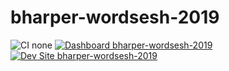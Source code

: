# bharper-wordsesh-2019

![CI none](https://img.shields.io/badge/ci-none-orange.svg)
[![Dashboard bharper-wordsesh-2019](https://img.shields.io/badge/dashboard-bharper_wordsesh_2019-yellow.svg)](https://dashboard.pantheon.io/sites/ea0b00e7-6252-4484-9d58-73bae0fb9374#dev/code)
[![Dev Site bharper-wordsesh-2019](https://img.shields.io/badge/site-bharper_wordsesh_2019-blue.svg)](http://dev-bharper-wordsesh-2019.pantheonsite.io/)
